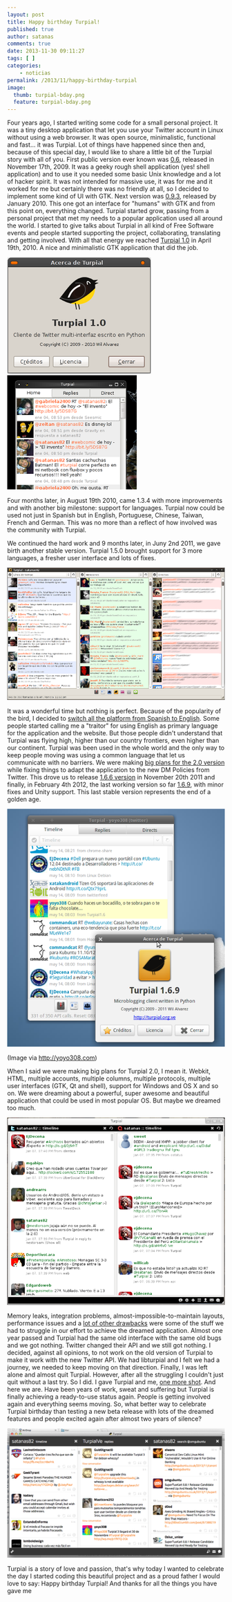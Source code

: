 ```yaml
---
layout: post
title: Happy birthday Turpial!
published: true
author: satanas
comments: true
date: 2013-11-30 09:11:27
tags: [ ]
categories:
    - noticias
permalink: /2013/11/happy-birthday-turpial
image:
  thumb: turpial-bday.png
  feature: turpial-bday.png
---
```



Four years ago, I started writing some code for a small personal project. It was a tiny desktop application that let you use your Twitter account in Linux without using a web browser. It was open source, minimalistic, functional and fast... it was Turpial. Lot of things have happened since then and, because of this special day, I would like to share a little bit of the Turpial story with all of you. First public version ever known was [0.6][1], released in November 17th, 2009. It was a geeky rough shell application (yes! shell application) and to use it you needed some basic Unix knowledge and a lot of hacker spirit. It was not intended for massive use, it was for me and it worked for me but certainly there was no friendly at all, so I decided to implement some kind of UI with GTK. Next version was [0.9.3][2], released by January 2010. This one got an interface for "humans" with GTK and from this point on, everything changed. Turpial started grow, passing from a personal project that met my needs to a popular application used all around the world. I started to give talks about Turpial in all kind of Free Software events and people started supporting the project, collaborating, translating and getting involved. With all that energy we reached [Turpial 1.0][3] in April 19th, 2010. A nice and minimalistic GTK application that did the job. 

![Turpial 1.0](/img/posts/turpial-1.0.png "Turpial 1.0")
![Turpial Light](/img/posts/turpial-light.png "Turpial Light")

 

  
Four months later, in August 19th 2010, came 1.3.4 with more improvements and with another big milestone: support for languages. Turpial now could be used not just in Spanish but in English, Portuguese, Chinese, Taiwan, French and German. This was no more than a reflect of how involved was the community with Turpial. 
 

  
We continued the hard work and 9 months later, in Juny 2nd 2011, we gave birth another stable version. Turpial 1.5.0 brought support for 3 more languages, a fresher user interface and lots of fixes. 

![Turpial 1.5](/img/posts/Turpial-1.5.png "Turpial 1.5")

  
It was a wonderful time but nothing is perfect. Because of the popularity of the bird, I decided to [switch all the platform from Spanish to English][4]. Some people started calling me a "traitor" for using English as primary language for the application and the website. But those people didn't understand that Turpial was flying high, higher than our country frontiers, even higher than our continent. Turpial was been used in the whole world and the only way to keep people moving was using a common language that let us communicate with no barriers. We were making [big plans for the 2.0 version][5] while fixing things to adapt the application to the new DM Policies from Twitter. This drove us to release [1.6.6 version][6] in November 20th 2011 and finally, in February 4th 2012, the last working version so far [1.6.9][7], with minor fixes and Unity support. This last stable version represents the end of a golden age. 

![Turpial 1.5](/img/posts/turpial-1-6-9.png "Turpial 1.5")

 (Image via http://yoyo308.com) 

  
When I said we were making big plans for Turpial 2.0, I mean it. Webkit, HTML, multiple accounts, multiple columns, multiple protocols, multiple user interfaces (GTK, Qt and shell), support for Windows and OS X and so on. We were dreaming about a powerful, super awesome and beautiful application that could be used in most popular OS. But maybe we dreamed too much. 
 
![Turpial 2.0 DEV](/img/posts/turpial-2-dev.png "Turpial 2.0 DEV")

  
Memory leaks, integration problems, almost-impossible-to-maintain layouts, performance issues and a [lot of other drawbacks][8] were some of the stuff we had to struggle in our effort to achieve the dreamed application. Almost one year passed and Turpial had the same old interface with the same old bugs and we got nothing. Twitter changed their API and we still got nothing. I decided, against all opinions, to not work on the old version of Turpial to make it work with the new Twitter API. We had libturpial and I felt we had a journey, we needed to keep moving on that direction. Finally, I was left alone and almost quit Turpial. However, after all the struggling I couldn't just quit without a last try. So I did. I gave Turpial and me, [one more shot][9]. And here we are. Have been years of work, sweat and suffering but Turpial is finally achieving a ready-to-use status again. People is getting involved again and everything seems moving. So, what better way to celebrate Turpial birthday than testing a new beta release with lots of the dreamed features and people excited again after almost two years of silence? 

![Turpial 3](/img/posts/20131118-main.png "Turpial 3")

  
Turpial is a story of love and passion, that's why today I wanted to celebrate the day I started coding this beautiful project and as a proud father I would love to say: Happy birthday Turpial! And thanks for all the things you have gave me

 [1]: https://code.google.com/p/turpial/downloads/detail?name=turpial-0.6.tar.gz
 [2]: https://code.google.com/p/turpial/downloads/detail?name=turpial-0.9.3-a1.tar.gz
 [3]: https://code.google.com/p/turpial/downloads/detail?name=turpial_1.0-b2.tar.gz
 [4]: http://turpial.org.ve/2011/11/translation-in-progress/
 [5]: http://turpial.org.ve/2012/02/turpial-2-0-whats-new/
 [6]: http://turpial.org.ve/2011/11/new-stable-version-1-6-6/
 [7]: http://turpial.org.ve/2012/02/new-maintenance-release-1-6-9/
 [8]: http://turpial.org.ve/2012/10/post-mortem-note-about-webkit-in-turpial/
 [9]: http://turpial.org.ve/2013/06/why-turpial-169-is-not-working/
